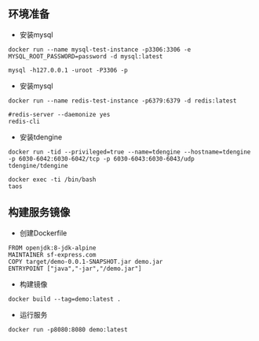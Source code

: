 ## 环境准备
* 安装mysql 
```shell script
docker run --name mysql-test-instance -p3306:3306 -e MYSQL_ROOT_PASSWORD=password -d mysql:latest

mysql -h127.0.0.1 -uroot -P3306 -p
```

* 安装mysql
```shell script
docker run --name redis-test-instance -p6379:6379 -d redis:latest

#redis-server --daemonize yes
redis-cli
```

* 安装tdengine
```shell script
docker run -tid --privileged=true --name=tdengine --hostname=tdengine -p 6030-6042:6030-6042/tcp -p 6030-6043:6030-6043/udp tdengine/tdengine

docker exec -ti /bin/bash 
taos
```

## 构建服务镜像

* 创建Dockerfile
```shell script
FROM openjdk:8-jdk-alpine
MAINTAINER sf-express.com
COPY target/demo-0.0.1-SNAPSHOT.jar demo.jar
ENTRYPOINT ["java","-jar","/demo.jar"]
```

* 构建镜像
```shell script
docker build --tag=demo:latest .
```

* 运行服务
```shell script
docker run -p8080:8080 demo:latest
```